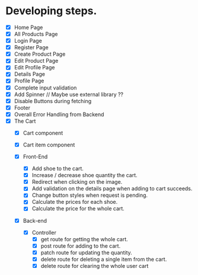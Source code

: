 # Developing steps.
-   [x] Home Page
-   [x] All Products Page
-   [x] Login Page
-   [x] Register Page
-   [x] Create Product Page
-   [x] Edit Product Page
-   [x] Edit Profile Page
-   [x] Details Page
-   [x] Profile Page
-   [x] Complete input validation
-   [x] Add Spinner // Maybe use external library ??
-   [x] Disable Buttons during fetching
-   [x] Footer
-   [x] Overall Error Handling from Backend
-   [x] The Cart
    -   [x] Cart component
    -   [x] Cart item component

    -   [x] Front-End
        -   [x] Add shoe to the cart.
        -   [x] Increase / decrease shoe quantity the cart.
        -   [x] Redirect when clicking on the image.
        -   [x] Add validation on the details page when adding to cart succeeds.
        -   [x] Change button styles when request is pending.
        -   [x] Calculate the prices for each shoe.
        -   [x] Calculate the price for the whole cart.

    -   [x] Back-end
        -   [x] Controller
            -   [x] get route for getting the whole cart.
            -   [x] post route for adding to the cart.
            -   [x] patch route for updating the quantity.
            -   [x] delete route for deleting a single item from the cart.
            -   [x] delete route for clearing the whole user cart

